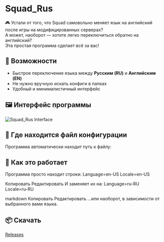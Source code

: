 # Squad_Rus

🎮 Устали от того, что Squad самовольно меняет язык на английский после игры на модифицированных серверах?  
А может, наоборот — хотите легко переключиться обратно на английский?  
Эта простая программа сделает всё за вас!

## 🔧 Возможности

- Быстрое переключение языка между **Русским (RU)** и **Английским (EN)**
- Не нужно вручную искать конфиги в папках
- Удобный и минималистичный интерфейс

## 🖼 Интерфейс программы

![Squad_Rus Interface](https://github.com/user-attachments/assets/1d6a59c9-77c0-40bc-8448-c671724e911d)

## 📂 Где находится файл конфигурации

Программа автоматически находит путь к файлу:

## 🧠 Как это работает

Программа просто находит строки:
Language=en-US
Locale=en-US

Копировать
Редактировать
И заменяет их на:
Language=ru-RU
Locale=ru-RU

markdown
Копировать
Редактировать
...или наоборот, в зависимости от выбранного вами языка.

## 📦 Скачать

[Releases](https://github.com/Sa1utik/Squad_Rus/tree/main/Squad_Rus/bin/Release)
